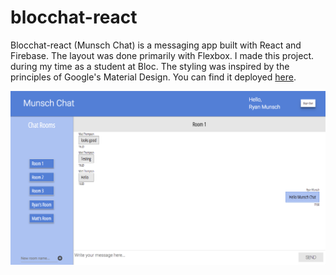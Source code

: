 # blocchat-react

Blocchat-react (Munsch Chat) is a messaging app built with React and Firebase. The layout was done primarily with Flexbox. I made this project. during my time as a student at Bloc. The styling was inspired by the principles of Google's Material Design. You can find it deployed [here](https://ancient-inlet-16454.herokuapp.com/).

![Munsch Chat in action](screenshots/Munsch_Chat.png "Munsch Chat in action")
